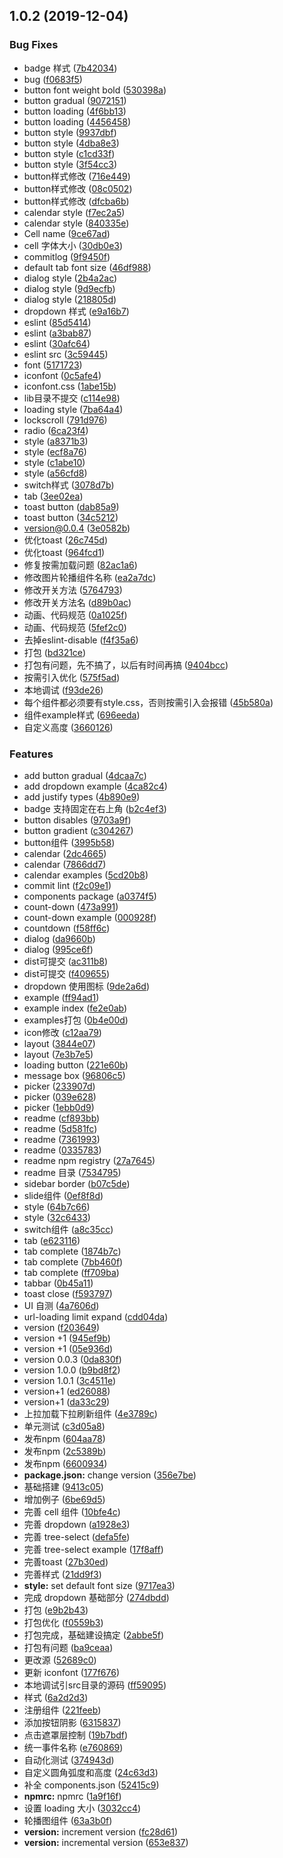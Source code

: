 <a name="1.0.2"></a>
## 1.0.2 (2019-12-04)


### Bug Fixes

* badge 样式 ([7b42034](https://git.jinxidao.com/frontend/ykz-ui/commits/7b42034))
* bug ([f0683f5](https://git.jinxidao.com/frontend/ykz-ui/commits/f0683f5))
* button font weight bold ([530398a](https://git.jinxidao.com/frontend/ykz-ui/commits/530398a))
* button gradual ([9072151](https://git.jinxidao.com/frontend/ykz-ui/commits/9072151))
* button loading ([4f6bb13](https://git.jinxidao.com/frontend/ykz-ui/commits/4f6bb13))
* button loading ([4456458](https://git.jinxidao.com/frontend/ykz-ui/commits/4456458))
* button style ([9937dbf](https://git.jinxidao.com/frontend/ykz-ui/commits/9937dbf))
* button style ([4dba8e3](https://git.jinxidao.com/frontend/ykz-ui/commits/4dba8e3))
* button style ([c1cd33f](https://git.jinxidao.com/frontend/ykz-ui/commits/c1cd33f))
* button style ([3f54cc3](https://git.jinxidao.com/frontend/ykz-ui/commits/3f54cc3))
* button样式修改 ([716e449](https://git.jinxidao.com/frontend/ykz-ui/commits/716e449))
* button样式修改 ([08c0502](https://git.jinxidao.com/frontend/ykz-ui/commits/08c0502))
* button样式修改 ([dfcba6b](https://git.jinxidao.com/frontend/ykz-ui/commits/dfcba6b))
* calendar style ([f7ec2a5](https://git.jinxidao.com/frontend/ykz-ui/commits/f7ec2a5))
* calendar style ([840335e](https://git.jinxidao.com/frontend/ykz-ui/commits/840335e))
* Cell name ([9ce67ad](https://git.jinxidao.com/frontend/ykz-ui/commits/9ce67ad))
* cell 字体大小 ([30db0e3](https://git.jinxidao.com/frontend/ykz-ui/commits/30db0e3))
* commitlog ([9f9450f](https://git.jinxidao.com/frontend/ykz-ui/commits/9f9450f))
* default tab font size ([46df988](https://git.jinxidao.com/frontend/ykz-ui/commits/46df988))
* dialog style ([2b4a2ac](https://git.jinxidao.com/frontend/ykz-ui/commits/2b4a2ac))
* dialog style ([9d9ecfb](https://git.jinxidao.com/frontend/ykz-ui/commits/9d9ecfb))
* dialog style ([218805d](https://git.jinxidao.com/frontend/ykz-ui/commits/218805d))
* dropdown 样式 ([e9a16b7](https://git.jinxidao.com/frontend/ykz-ui/commits/e9a16b7))
* eslint ([85d5414](https://git.jinxidao.com/frontend/ykz-ui/commits/85d5414))
* eslint ([a3bab87](https://git.jinxidao.com/frontend/ykz-ui/commits/a3bab87))
* eslint ([30afc64](https://git.jinxidao.com/frontend/ykz-ui/commits/30afc64))
* eslint src ([3c59445](https://git.jinxidao.com/frontend/ykz-ui/commits/3c59445))
* font ([5171723](https://git.jinxidao.com/frontend/ykz-ui/commits/5171723))
* iconfont ([0c5afe4](https://git.jinxidao.com/frontend/ykz-ui/commits/0c5afe4))
* iconfont.css ([1abe15b](https://git.jinxidao.com/frontend/ykz-ui/commits/1abe15b))
* lib目录不提交 ([c114e98](https://git.jinxidao.com/frontend/ykz-ui/commits/c114e98))
* loading style ([7ba64a4](https://git.jinxidao.com/frontend/ykz-ui/commits/7ba64a4))
* lockscroll ([791d976](https://git.jinxidao.com/frontend/ykz-ui/commits/791d976))
* radio ([6ca23f4](https://git.jinxidao.com/frontend/ykz-ui/commits/6ca23f4))
* style ([a8371b3](https://git.jinxidao.com/frontend/ykz-ui/commits/a8371b3))
* style ([ecf8a76](https://git.jinxidao.com/frontend/ykz-ui/commits/ecf8a76))
* style ([c1abe10](https://git.jinxidao.com/frontend/ykz-ui/commits/c1abe10))
* style ([a56cfd8](https://git.jinxidao.com/frontend/ykz-ui/commits/a56cfd8))
* switch样式 ([3078d7b](https://git.jinxidao.com/frontend/ykz-ui/commits/3078d7b))
* tab ([3ee02ea](https://git.jinxidao.com/frontend/ykz-ui/commits/3ee02ea))
* toast button ([dab85a9](https://git.jinxidao.com/frontend/ykz-ui/commits/dab85a9))
* toast button ([34c5212](https://git.jinxidao.com/frontend/ykz-ui/commits/34c5212))
* version@0.0.4 ([3e0582b](https://git.jinxidao.com/frontend/ykz-ui/commits/3e0582b))
* 优化toast ([26c745d](https://git.jinxidao.com/frontend/ykz-ui/commits/26c745d))
* 优化toast ([964fcd1](https://git.jinxidao.com/frontend/ykz-ui/commits/964fcd1))
* 修复按需加载问题 ([82ac1a6](https://git.jinxidao.com/frontend/ykz-ui/commits/82ac1a6))
* 修改图片轮播组件名称 ([ea2a7dc](https://git.jinxidao.com/frontend/ykz-ui/commits/ea2a7dc))
* 修改开关方法 ([5764793](https://git.jinxidao.com/frontend/ykz-ui/commits/5764793))
* 修改开关方法名 ([d89b0ac](https://git.jinxidao.com/frontend/ykz-ui/commits/d89b0ac))
* 动画、代码规范 ([0a1025f](https://git.jinxidao.com/frontend/ykz-ui/commits/0a1025f))
* 动画、代码规范 ([5fef2c0](https://git.jinxidao.com/frontend/ykz-ui/commits/5fef2c0))
* 去掉eslint-disable ([f4f35a6](https://git.jinxidao.com/frontend/ykz-ui/commits/f4f35a6))
* 打包 ([bd321ce](https://git.jinxidao.com/frontend/ykz-ui/commits/bd321ce))
* 打包有问题，先不搞了，以后有时间再搞 ([9404bcc](https://git.jinxidao.com/frontend/ykz-ui/commits/9404bcc))
* 按需引入优化 ([575f5ad](https://git.jinxidao.com/frontend/ykz-ui/commits/575f5ad))
* 本地调试 ([f93de26](https://git.jinxidao.com/frontend/ykz-ui/commits/f93de26))
* 每个组件都必须要有style.css，否则按需引入会报错 ([45b580a](https://git.jinxidao.com/frontend/ykz-ui/commits/45b580a))
* 组件example样式 ([696eeda](https://git.jinxidao.com/frontend/ykz-ui/commits/696eeda))
* 自定义高度 ([3660126](https://git.jinxidao.com/frontend/ykz-ui/commits/3660126))


### Features

* add button gradual ([4dcaa7c](https://git.jinxidao.com/frontend/ykz-ui/commits/4dcaa7c))
* add dropdown example ([4ca82c4](https://git.jinxidao.com/frontend/ykz-ui/commits/4ca82c4))
* add justify types ([4b890e9](https://git.jinxidao.com/frontend/ykz-ui/commits/4b890e9))
* badge 支持固定在右上角 ([b2c4ef3](https://git.jinxidao.com/frontend/ykz-ui/commits/b2c4ef3))
* button disables ([9703a9f](https://git.jinxidao.com/frontend/ykz-ui/commits/9703a9f))
* button gradient ([c304267](https://git.jinxidao.com/frontend/ykz-ui/commits/c304267))
* button组件 ([3995b58](https://git.jinxidao.com/frontend/ykz-ui/commits/3995b58))
* calendar ([2dc4665](https://git.jinxidao.com/frontend/ykz-ui/commits/2dc4665))
* calendar ([7866dd7](https://git.jinxidao.com/frontend/ykz-ui/commits/7866dd7))
* calendar examples ([5cd20b8](https://git.jinxidao.com/frontend/ykz-ui/commits/5cd20b8))
* commit lint ([f2c09e1](https://git.jinxidao.com/frontend/ykz-ui/commits/f2c09e1))
* components package ([a0374f5](https://git.jinxidao.com/frontend/ykz-ui/commits/a0374f5))
* count-down ([473a991](https://git.jinxidao.com/frontend/ykz-ui/commits/473a991))
* count-down example ([000928f](https://git.jinxidao.com/frontend/ykz-ui/commits/000928f))
* countdown ([f58ff6c](https://git.jinxidao.com/frontend/ykz-ui/commits/f58ff6c))
* dialog ([da9660b](https://git.jinxidao.com/frontend/ykz-ui/commits/da9660b))
* dialog ([995ce6f](https://git.jinxidao.com/frontend/ykz-ui/commits/995ce6f))
* dist可提交 ([ac311b8](https://git.jinxidao.com/frontend/ykz-ui/commits/ac311b8))
* dist可提交 ([f409655](https://git.jinxidao.com/frontend/ykz-ui/commits/f409655))
* dropdown 使用图标 ([9de2a6d](https://git.jinxidao.com/frontend/ykz-ui/commits/9de2a6d))
* example ([ff94ad1](https://git.jinxidao.com/frontend/ykz-ui/commits/ff94ad1))
* example index ([fe2e0ab](https://git.jinxidao.com/frontend/ykz-ui/commits/fe2e0ab))
* examples打包 ([0b4e00d](https://git.jinxidao.com/frontend/ykz-ui/commits/0b4e00d))
* icon修改 ([c12aa79](https://git.jinxidao.com/frontend/ykz-ui/commits/c12aa79))
* layout ([3844e07](https://git.jinxidao.com/frontend/ykz-ui/commits/3844e07))
* layout ([7e3b7e5](https://git.jinxidao.com/frontend/ykz-ui/commits/7e3b7e5))
* loading button ([221e60b](https://git.jinxidao.com/frontend/ykz-ui/commits/221e60b))
* message box ([96806c5](https://git.jinxidao.com/frontend/ykz-ui/commits/96806c5))
* picker ([233907d](https://git.jinxidao.com/frontend/ykz-ui/commits/233907d))
* picker ([039e628](https://git.jinxidao.com/frontend/ykz-ui/commits/039e628))
* picker ([1ebb0d9](https://git.jinxidao.com/frontend/ykz-ui/commits/1ebb0d9))
* readme ([cf893bb](https://git.jinxidao.com/frontend/ykz-ui/commits/cf893bb))
* readme ([5d581fc](https://git.jinxidao.com/frontend/ykz-ui/commits/5d581fc))
* readme ([7361993](https://git.jinxidao.com/frontend/ykz-ui/commits/7361993))
* readme ([0335783](https://git.jinxidao.com/frontend/ykz-ui/commits/0335783))
* readme npm registry ([27a7645](https://git.jinxidao.com/frontend/ykz-ui/commits/27a7645))
* readme 目录 ([7534795](https://git.jinxidao.com/frontend/ykz-ui/commits/7534795))
* sidebar border ([b07c5de](https://git.jinxidao.com/frontend/ykz-ui/commits/b07c5de))
* slide组件 ([0ef8f8d](https://git.jinxidao.com/frontend/ykz-ui/commits/0ef8f8d))
* style ([64b7c66](https://git.jinxidao.com/frontend/ykz-ui/commits/64b7c66))
* style ([32c6433](https://git.jinxidao.com/frontend/ykz-ui/commits/32c6433))
* switch组件 ([a8c35cc](https://git.jinxidao.com/frontend/ykz-ui/commits/a8c35cc))
* tab ([e623116](https://git.jinxidao.com/frontend/ykz-ui/commits/e623116))
* tab complete ([1874b7c](https://git.jinxidao.com/frontend/ykz-ui/commits/1874b7c))
* tab complete ([7bb460f](https://git.jinxidao.com/frontend/ykz-ui/commits/7bb460f))
* tab complete ([ff709ba](https://git.jinxidao.com/frontend/ykz-ui/commits/ff709ba))
* tabbar ([0b45a11](https://git.jinxidao.com/frontend/ykz-ui/commits/0b45a11))
* toast close ([f593797](https://git.jinxidao.com/frontend/ykz-ui/commits/f593797))
* UI 自测 ([4a7606d](https://git.jinxidao.com/frontend/ykz-ui/commits/4a7606d))
* url-loading limit expand ([cdd04da](https://git.jinxidao.com/frontend/ykz-ui/commits/cdd04da))
* version ([f203649](https://git.jinxidao.com/frontend/ykz-ui/commits/f203649))
* version +1 ([945ef9b](https://git.jinxidao.com/frontend/ykz-ui/commits/945ef9b))
* version +1 ([05e936d](https://git.jinxidao.com/frontend/ykz-ui/commits/05e936d))
* version 0.0.3 ([0da830f](https://git.jinxidao.com/frontend/ykz-ui/commits/0da830f))
* version 1.0.0 ([b9bd8f2](https://git.jinxidao.com/frontend/ykz-ui/commits/b9bd8f2))
* version 1.0.1 ([3c4511e](https://git.jinxidao.com/frontend/ykz-ui/commits/3c4511e))
* version+1 ([ed26088](https://git.jinxidao.com/frontend/ykz-ui/commits/ed26088))
* version+1 ([da33c29](https://git.jinxidao.com/frontend/ykz-ui/commits/da33c29))
* 上拉加载下拉刷新组件 ([4e3789c](https://git.jinxidao.com/frontend/ykz-ui/commits/4e3789c))
* 单元测试 ([c3d05a8](https://git.jinxidao.com/frontend/ykz-ui/commits/c3d05a8))
* 发布npm ([604aa78](https://git.jinxidao.com/frontend/ykz-ui/commits/604aa78))
* 发布npm ([2c5389b](https://git.jinxidao.com/frontend/ykz-ui/commits/2c5389b))
* 发布npm ([6600934](https://git.jinxidao.com/frontend/ykz-ui/commits/6600934))
* **package.json:** change version ([356e7be](https://git.jinxidao.com/frontend/ykz-ui/commits/356e7be))
* 基础搭建 ([9413c05](https://git.jinxidao.com/frontend/ykz-ui/commits/9413c05))
* 增加例子 ([6be69d5](https://git.jinxidao.com/frontend/ykz-ui/commits/6be69d5))
* 完善 cell 组件 ([10bfe4c](https://git.jinxidao.com/frontend/ykz-ui/commits/10bfe4c))
* 完善 dropdown ([a1928e3](https://git.jinxidao.com/frontend/ykz-ui/commits/a1928e3))
* 完善 tree-select ([defa5fe](https://git.jinxidao.com/frontend/ykz-ui/commits/defa5fe))
* 完善 tree-select example ([17f8aff](https://git.jinxidao.com/frontend/ykz-ui/commits/17f8aff))
* 完善toast ([27b30ed](https://git.jinxidao.com/frontend/ykz-ui/commits/27b30ed))
* 完善样式 ([21dd9f3](https://git.jinxidao.com/frontend/ykz-ui/commits/21dd9f3))
* **style:** set default font size ([9717ea3](https://git.jinxidao.com/frontend/ykz-ui/commits/9717ea3))
* 完成 dropdown 基础部分 ([274dbdd](https://git.jinxidao.com/frontend/ykz-ui/commits/274dbdd))
* 打包 ([e9b2b43](https://git.jinxidao.com/frontend/ykz-ui/commits/e9b2b43))
* 打包优化 ([f0559b3](https://git.jinxidao.com/frontend/ykz-ui/commits/f0559b3))
* 打包完成，基础建设搞定 ([2abbe5f](https://git.jinxidao.com/frontend/ykz-ui/commits/2abbe5f))
* 打包有问题 ([ba9ceaa](https://git.jinxidao.com/frontend/ykz-ui/commits/ba9ceaa))
* 更改源 ([52689c0](https://git.jinxidao.com/frontend/ykz-ui/commits/52689c0))
* 更新 iconfont ([177f676](https://git.jinxidao.com/frontend/ykz-ui/commits/177f676))
* 本地调试引src目录的源码 ([ff59095](https://git.jinxidao.com/frontend/ykz-ui/commits/ff59095))
* 样式 ([6a2d2d3](https://git.jinxidao.com/frontend/ykz-ui/commits/6a2d2d3))
* 注册组件 ([221feeb](https://git.jinxidao.com/frontend/ykz-ui/commits/221feeb))
* 添加按钮阴影 ([6315837](https://git.jinxidao.com/frontend/ykz-ui/commits/6315837))
* 点击遮罩层控制 ([19b7bdf](https://git.jinxidao.com/frontend/ykz-ui/commits/19b7bdf))
* 统一事件名称 ([e760869](https://git.jinxidao.com/frontend/ykz-ui/commits/e760869))
* 自动化测试 ([374943d](https://git.jinxidao.com/frontend/ykz-ui/commits/374943d))
* 自定义圆角弧度和高度 ([24c63d3](https://git.jinxidao.com/frontend/ykz-ui/commits/24c63d3))
* 补全 components.json ([52415c9](https://git.jinxidao.com/frontend/ykz-ui/commits/52415c9))
* **npmrc:** npmrc ([1a9f16f](https://git.jinxidao.com/frontend/ykz-ui/commits/1a9f16f))
* 设置 loading 大小 ([3032cc4](https://git.jinxidao.com/frontend/ykz-ui/commits/3032cc4))
* 轮播图组件 ([63a3b0f](https://git.jinxidao.com/frontend/ykz-ui/commits/63a3b0f))
* **version:** increment version ([fc28d61](https://git.jinxidao.com/frontend/ykz-ui/commits/fc28d61))
* **version:** incremental version ([653e837](https://git.jinxidao.com/frontend/ykz-ui/commits/653e837))



